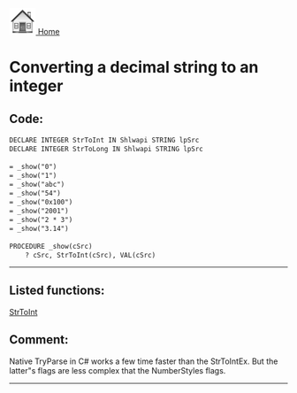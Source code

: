 [<img src="../images/home.png"> Home ](https://github.com/VFPX/Win32API)  

# Converting a decimal string to an integer

## Code:
```foxpro  
DECLARE INTEGER StrToInt IN Shlwapi STRING lpSrc
DECLARE INTEGER StrToLong IN Shlwapi STRING lpSrc
	
= _show("0")
= _show("1")
= _show("abc")
= _show("54")
= _show("0x100")
= _show("2001")
= _show("2 * 3")
= _show("3.14")

PROCEDURE _show(cSrc)
	? cSrc, StrToInt(cSrc), VAL(cSrc)  
```  
***  


## Listed functions:
[StrToInt](../libraries/shlwapi/StrToInt.md)  

## Comment:
Native TryParse in C# works a few time faster than the StrToIntEx. But the latter"s flags are less complex that the NumberStyles flags.  
  
***  


